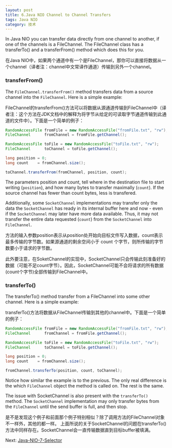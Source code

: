 ```yaml
---
layout: post
title: 6.Java NIO Channel to Channel Transfers
tags: Java NIO
category: 技术
---
```


In Java NIO you can transfer data directly from one channel to another, if one of the channels is a FileChannel. The FileChannel class has a transferTo() and a transferFrom() method which does this for you.

在Java NIO中，如果两个通道中有一个是FileChannel，那你可以直接将数据从一个channel（译者注：channel中文常译作通道）传输到另外一个channel。

### transferFrom()

The `FileChannel.transferFrom()` method transfers data from a source channel into the `FileChannel`. Here is a simple example:

FileChannel的transferFrom()方法可以将数据从源通道传输到FileChannel中（译者注：这个方法在JDK文档中的解释为将字节从给定的可读取字节通道传输到此通道的文件中）。下面是一个简单的例子：

```java
RandomAccessFile fromFile = new RandomAccessFile("fromFile.txt", "rw");
FileChannel      fromChannel = fromFile.getChannel();

RandomAccessFile toFile = new RandomAccessFile("toFile.txt", "rw");
FileChannel      toChannel = toFile.getChannel();

long position = 0;
long count    = fromChannel.size();

toChannel.transferFrom(fromChannel, position, count);
```

The parameters position and count, tell where in the destination file to start writing (`position`), and how many bytes to transfer maximally (`count`). If the source channel has fewer than count bytes, less is transfered.

Additionally, some `SocketChannel` implementations may transfer only the data the `SocketChannel` has ready in its internal buffer here and now - even if the `SocketChannel` may later have more data available. Thus, it may not transfer the entire data requested (`count`) from the `SocketChannel` into `FileChannel`.

方法的输入参数position表示从position处开始向目标文件写入数据，count表示最多传输的字节数。如果源通道的剩余空间小于 count 个字节，则所传输的字节数要小于请求的字节数。

此外要注意，在SoketChannel的实现中，SocketChannel只会传输此刻准备好的数据（可能不足count字节）。因此，SocketChannel可能不会将请求的所有数据(count个字节)全部传输到FileChannel中。

### transferTo()

The transferTo() method transfer from a FileChannel into some other channel. Here is a simple example:

transferTo()方法将数据从FileChannel传输到其他的channel中。下面是一个简单的例子：

```java
RandomAccessFile fromFile = new RandomAccessFile("fromFile.txt", "rw");
FileChannel      fromChannel = fromFile.getChannel();

RandomAccessFile toFile = new RandomAccessFile("toFile.txt", "rw");
FileChannel      toChannel = toFile.getChannel();

long position = 0;
long count    = fromChannel.size();

fromChannel.transferTo(position, count, toChannel);
```

Notice how similar the example is to the previous. The only real difference is the which `FileChannel` object the method is called on. The rest is the same.

The issue with SocketChannel is also present with the `transferTo()` method. The `SocketChannel` implementation may only transfer bytes from the `FileChannel` until the send buffer is full, and then stop.

是不是发现这个例子和前面那个例子特别相似？除了调用方法的FileChannel对象不一样外，其他的都一样。
上面所说的关于SocketChannel的问题在transferTo()方法中同样存在。SocketChannel会一直传输数据直到目标buffer被填满。

Next: [Java-NIO-7-Selector](http://tinymood.com/2016/06/09/java-nio-7-selector.html)